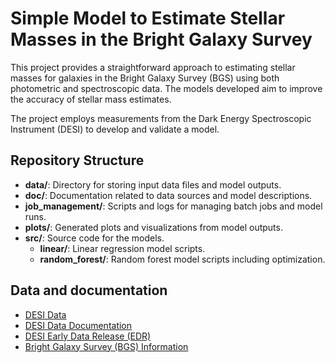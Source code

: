 # Simple Model to Estimate Stellar Masses in the Bright Galaxy Survey

This project provides a straightforward approach to estimating stellar masses for galaxies in the Bright Galaxy Survey (BGS) using both photometric and spectroscopic data. The models developed aim to improve the accuracy of stellar mass estimates.

The project employs measurements from the Dark Energy Spectroscopic Instrument (DESI) to develop and validate a model.

## Repository Structure

- **data/**: Directory for storing input data files and model outputs.
- **doc/**: Documentation related to data sources and model descriptions.
- **job_management/**: Scripts and logs for managing batch jobs and model runs.
- **plots/**: Generated plots and visualizations from model outputs.
- **src/**: Source code for the models.
  - **linear/**: Linear regression model scripts.
  - **random_forest/**: Random forest model scripts including optimization.

## Data and documentation
- [DESI Data](https://data.desi.lbl.gov/public/)
- [DESI Data Documentation](https://data.desi.lbl.gov/doc/)
- [DESI Early Data Release (EDR)](https://arxiv.org/abs/2306.06308)
- [Bright Galaxy Survey (BGS) Information](https://arxiv.org/abs/2208.08512)
